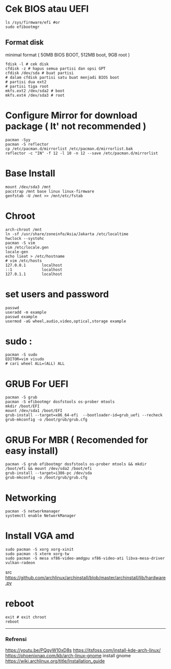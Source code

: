 # Cek BIOS atau UEFI
```
ls /sys/firmware/efi #or
sudo efibootmgr 
```
## Format disk
minimal format ( 50MB BIOS BOOT, 512MB boot, 9GB root )
```
fdisk -l # cek disk
cfdisk -z # hapus semua partisi dan opsi GPT
cfdisk /dev/sda # buat partisi 
# dalam cfdisk partisi satu buat menjadi BIOS boot
# partisi dua ext2
# partisi tiga root
mkfs.ext2 /dev/sda2 # boot
mkfs.ext4 /dev/sda3 # root
```
# Configure Mirror for download package ( It' not recommended )
```
pacman -Syy
pacman -S reflector
cp /etc/pacman.d/mirrorlist /etc/pacman.d/mirrorlist.bak
reflector -c "IN" -f 12 -l 10 -n 12 --save /etc/pacman.d/mirrorlist
```
# Base Install
```
mount /dev/sda3 /mnt
pacstrap /mnt base linux linux-firmware
genfstab -U /mnt >> /mnt/etc/fstab    
```
# Chroot
```
arch-chroot /mnt
ln -sf /usr/share/zoneinfo/Asia/Jakarta /etc/localtime
hwclock --systohc
pacman -S vim
vim /etc/locale.gen
locale-gen
echo lieat > /etc/hostname
# vim /etc/hosts
127.0.0.1       localhost
::1             localhost
127.0.1.1       localhost
```
# set users and password
```
passwd
useradd -m example
passwd example
usermod -aG wheel,audio,video,optical,storage example
```
# sudo :
```
pacman -S sudo
EDITOR=vim visudo
# cari wheel ALL=(ALL) ALL
```
# GRUB For UEFI
```
pacman -S grub
pacman -S efibootmgr dosfstools os-prober mtools
mkdir /boot/EFI
mount /dev/sda1 /boot/EFI
grub-install --target=x86_64-efi  --bootloader-id=grub_uefi --recheck
grub-mkconfig -o /boot/grub/grub.cfg
```
# GRUB For MBR ( Recomended for easy install)
```
pacman -S grub efibootmgr dosfstools os-prober mtools && mkdir /boot/efi && mount /dev/sda2 /boot/efi 
grub-install --target=i386-pc /dev/sda
grub-mkconfig -o /boot/grub/grub.cfg
```
# Networking
```
pacman -S networkmanager
systemctl enable NetworkManager
```
# Install VGA amd 
```
sudo pacman -S xorg xorg-xinit
sudo pacman -S xterm xorg-tw 
sudo pacman -S mesa xf86-video-amdgpu xf86-video-ati libva-mesa-driver vulkan-radeon 
```
src <https://github.com/archlinux/archinstall/blob/master/archinstall/lib/hardware.py>
# reboot
```
exit # exit chroot
reboot 
```
***
### Refrensi
<https://youtu.be/PQgyW10xD8s> <https://itsfoss.com/install-kde-arch-linux/> <br>
<https://phoenixnap.com/kb/arch-linux-gnome> install gnome <br>
<https://wiki.archlinux.org/title/Installation_guide>
